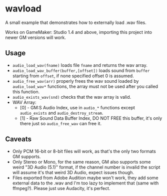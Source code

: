 # wavload
A small example that demonstrates how to externally load .wav files.

Works on GameMaker: Studio 1.4 and above, importing this project into newer GM versions will work.

## Usage
- `audio_load_wav(fname)` loads file `fname` and returns the wav array.
- `audio_load_wav_buffer(buffer,[offset])` loads sound from `buffer` starting from `offset`, if none specified offset 0 is assumed.
- `audio_free_wav(arr)` properly frees the wav sound loaded by `audio_load_wav*` functions, the array must not be used after you called this function.
- `audio_exists_wav(snd)` checks that the wav array is valid.
- WAV Array:
  - [0] - GM:S Audio Index, use in `audio_*` functions except `audio_exists` and `audio_destroy_stream`.
  - [1] - Raw Sound Data Buffer Index, DO NOT FREE this buffer, it's only there just so `audio_free_wav` can free it.

## Caveats
- Only PCM 16-bit or 8-bit files will work, as that's the only two formats GM supports.
- Only Stereo or Mono, for the same reason, GM also supports some weird "3D Audio (5.1)" format, if the channel number is invalid the script will assume it's that weird 3D Audio, expect issues though.
- Files exported from Adobe Audition maybe won't work, they add some external data to the .wav and I'm too lazy to implement that (same with ffmpeg?). Please just use Audacity, it's perfect.
